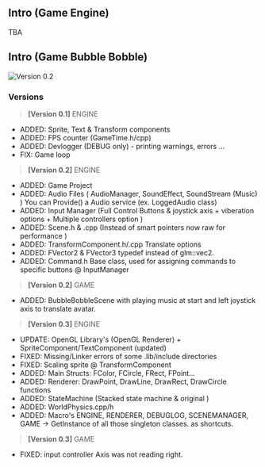 ## Intro (Game Engine)

TBA

## Intro (Game Bubble Bobble)
 ![Version 0.2](https://i.imgur.com/CWmTs0M.jpg)

### Versions
 > **[Version 0.1]** ENGINE
- ADDED: Sprite, Text & Transform components
- ADDED: FPS counter (GameTime.h/cpp)
- ADDED: Devlogger (DEBUG only) - printing warnings, errors ...
- FIX: Game loop



 > **[Version 0.2]** ENGINE
- ADDED: Game Project
- ADDED: Audio Files ( AudioManager, SoundEffect, SoundStream (Music) ) You can Provide() a Audio service (ex. LoggedAudio class)
- ADDED: Input Manager (Full Control Buttons & joystick axis + viberation options + Multiple controllers option )
- ADDED: Scene.h & .cpp (Instead of smart pointers now raw for performance )
- ADDED: TransformComponent.h/.cpp Translate options
- ADDED: FVector2 & FVector3 typedef instead of glm::vec2.
- ADDED: Command.h Base class, used for assigning commands to specific buttons @ InputManager
 > **[Version 0.2]** GAME
- ADDED: BubbleBobbleScene with playing music at start and left joystick axis to translate avatar.

 > **[Version 0.3]** ENGINE
- UPDATE: OpenGL Library's (OpenGL Renderer) + SpriteComponent/TextComponent (updated)
- FIXED: Missing/Linker errors of some .lib/include directories
- FIXED: Scaling sprite @ TransformComponent
- ADDED: Main Structs: FColor, FCircle, FRect, FPoint...
- ADDED: Renderer: DrawPoint, DrawLine, DrawRect, DrawCircle functions
- ADDED: StateMachine (Stacked state machine & original )
- ADDED: WorldPhysics.cpp/h
- ADDED: Macro's ENGINE, RENDERER, DEBUGLOG, SCENEMANAGER, GAME -> GetInstance of all those singleton classes. as shortcuts.

 > **[Version 0.3]** GAME
- FIXED: input controller Axis was not reading right.

